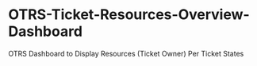 # OTRS-Ticket-Resources-Overview-Dashboard
OTRS Dashboard to Display Resources (Ticket Owner) Per Ticket States
